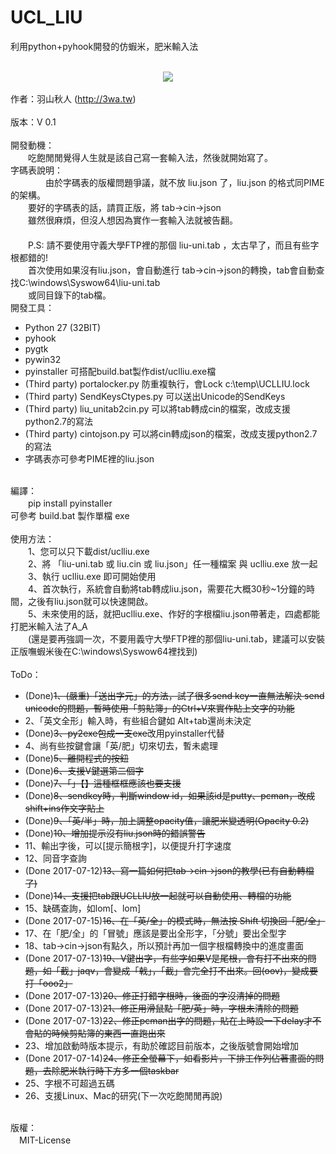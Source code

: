 # UCL_LIU
利用python+pyhook開發的仿蝦米，肥米輸入法<br>
<br>
<center>
  <img src="http://3wa.tw/uploads/upload/ucl_2.png">
</center>
<br>
作者：羽山秋人 (<a target="_blank" href="http://3wa.tw">http://3wa.tw</a>)<br>
<br>
版本：V 0.1<br>
<br>
開發動機：<br>
　　吃飽閒閒覺得人生就是該自己寫一套輸入法，然後就開始寫了。<br>
字碼表說明：<br>
　　　　由於字碼表的版權問題爭議，就不放 liu.json 了，liu.json 的格式同PIME的架構。<br>
　　要好的字碼表的話，請買正版，將 tab->cin->json <br>
　　雖然很麻煩，但沒人想因為實作一套輸入法就被告翻。<br>
　　<br>
　　P.S: 請不要使用守義大學FTP裡的那個 liu-uni.tab ，太古早了，而且有些字根都錯的!
　　<br>
　　首次使用如果沒有liu.json，會自動進行 tab->cin->json的轉換，tab會自動查找C:\windows\Syswow64\liu-uni.tab<br>
　　或同目錄下的tab檔。
<br>
開發工具：<br>
  <ul>
    <li>Python 27 (32BIT)</li>
    <li>pyhook</li>
    <li>pygtk</li>
    <li>pywin32</li>
    <li>pyinstaller 可搭配build.bat製作dist/uclliu.exe檔</li>
    <li>(Third party) portalocker.py 防重複執行，會Lock c:\temp\UCLLIU.lock</li>
    <li>(Third party) SendKeysCtypes.py 可以送出Unicode的SendKeys</li>
    <li>(Third party) liu_unitab2cin.py 可以將tab轉成cin的檔案，改成支援python2.7的寫法</li>
    <li>(Third party) cintojson.py 可以將cin轉成json的檔案，改成支援python2.7的寫法</li>
    <li>字碼表亦可參考PIME裡的liu.json</li>
</ul>
<br>
編譯：<br>
　　pip install pyinstaller<br>
    可參考 build.bat 製作單檔 exe<br>
<br>
使用方法：<br>
　　1、您可以只下載dist/uclliu.exe<br>
　　2、將 「liu-uni.tab 或 liu.cin 或 liu.json」任一種檔案 與 uclliu.exe 放一起<br>
　　3、執行 uclliu.exe 即可開始使用<br>
　　4、首次執行，系統會自動將tab轉成liu.json，需要花大概30秒~1分鐘的時間，之後有liu.json就可以快速開啟。<br>    
　　5、未來使用的話，就把uclliu.exe、作好的字根檔liu.json帶著走，四處都能打肥米輸入法了A_A<br> 
　　(還是要再強調一次，不要用義守大學FTP裡的那個liu-uni.tab，建議可以安裝正版嘸蝦米後在C:\windows\Syswow64裡找到)<br>
<br>       
ToDo：<br>
<ul>
  <li>(Done)<s>1、(嚴重)「送出字元」的方法，試了很多send key一直無法解決 send unicode的問題，暫時使用「剪貼簿」的Ctrl+V來實作貼上文字的功能</s></li>
  <li>2、「英文全形」輸入時，有些組合鍵如 Alt+tab還尚未決定</li>
  <li>(Done)<s>3、py2exe包成一支exe</s>改用pyinstaller代替</li>
  <li>4、尚有些按鍵會讓「英/肥」切來切去，暫未處理</li>
  <li>(Done)<s>5、離開程式的按鈕</s></li>
  <li>(Done)<s>6、支援V鍵選第二個字</s></li>
  <li>(Done)<s>7、「」【】這種框框應該也要支援</s></li>
  <li>(Done)<s>8、sendkey時，判斷window id，如果該id是putty、pcman，改成shift+ins作文字貼上</s></li>
  <li>(Done)<s>9、「英/半」時，加上調整opacity值，讓肥米變透明(Opacity 0.2)</s></li>
  <li>(Done)<s>10、增加提示沒有liu.json時的錯誤警告</s></li>
  <li>11、輸出字後，可以[提示簡根字]，以便提升打字速度</li>
  <li>12、同音字查詢</li>
  <li>(Done 2017-07-12)<s>13、寫一篇如何把tab->cin->json的教學(已有自動轉檔了)</s></li>
  <li>(Done)<s>14、支援把tab跟UCLLIU放一起就可以自動使用、轉檔的功能</s></li>
  <li>15、缺碼查詢，如lom[、lom]</li>
  <li>(Done 2017-07-15)<s>16、在「英/全」的模式時，無法按 Shift 切換回「肥/全」</s></li>
  <li>17、在「肥/全」的「冒號」應該是要出全形字，「分號」要出全型字
  <li>18、tab->cin->json有點久，所以預計再加一個字根檔轉換中的進度畫面</li>
  <li>(Done 2017-07-13)<s>19、V鍵出字，有些字如果V是尾根，會有打不出來的問題，如「截」jaqv，會變成「戟」，「截」會完全打不出來。回(oov)，變成要打「ooo2」</s></li>
  <li>(Done 2017-07-13)<s>20、修正打錯字根時，後面的字沒清掉的問題</s></li>
  <li>(Done 2017-07-13)<s>21、修正用滑鼠點「肥/英」時，字根未清除的問題</s></li>
  <li>(Done 2017-07-13)<s>22、修正pcman出字的問題，貼在上時設一下delay才不會貼的時候剪貼簿的東西一直跑出來</s></li>
  <li>23、增加啟動時版本提示，有助於確認目前版本，之後版號會開始增加</li>
  <li>(Done 2017-07-14)<s>24、修正全螢幕下，如看影片，下排工作列佔著畫面的問題，去除肥米執行時下方多一個taskbar</s></li>
  <li>25、字根不可超過五碼</li>  
  <li>26、支援Linux、Mac的研究(下一次吃飽閒閒再說)</li>    
</ul>
<br>
版權：<br>
　MIT-License
